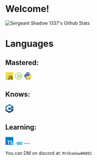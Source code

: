 # Welcome!
  
![Sergeant Shadow 1337's Github Stats](https://github-readme-stats.vercel.app/api?username=SergeantShadow1337&show_icons=true&theme=highcontrast&count_private=true)

<h1>Languages</h1>

<h2>Mastered: </h2>
<code><img width="25px" src="https://github.com/SergeantShadow1337/SergeantShadow1337/blob/master/assets/javascript.svg"></code>
<code><img width="25px" src="https://github.com/SergeantShadow1337/SergeantShadow1337/blob/master/assets/nodejs.svg"></code>
<code><img width="25px" src="https://github.com/SergeantShadow1337/SergeantShadow1337/blob/master/assets/python.png"></code>

<h2>Knows:</h2>
<code><img width="25px" src="https://github.com/SergeantShadow1337/SergeantShadow1337/blob/master/assets/cpp.svg"></code>

<h2>Learning:</h2>
<code><img width="25px" src="https://github.com/SergeantShadow1337/SergeantShadow1337/blob/master/assets/typescript.svg"></code>
<code><img width="25px" src="https://github.com/SergeantShadow1337/SergeantShadow1337/blob/master/assets/go.svg"></code>
---

You can DM on discord at: `MrShadow#0001`
